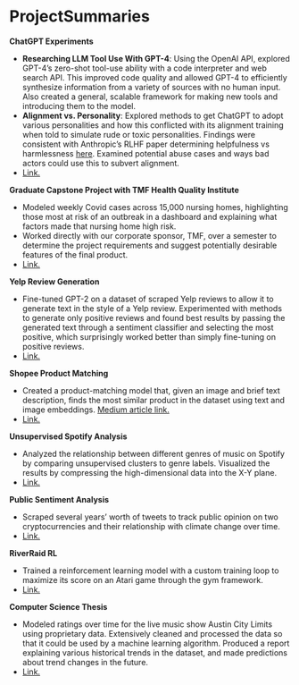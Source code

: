 # ProjectSummaries

**ChatGPT Experiments** 
- **Researching LLM Tool Use With GPT-4**: Using the OpenAI API, explored GPT-4’s zero-shot tool-use ability with a code interpreter and web search API. This improved code quality and allowed GPT-4 to efficiently synthesize information from a variety of sources with no human input. Also created a general, scalable framework for making new tools and introducing them to the model.
- **Alignment vs. Personality**: Explored methods to get ChatGPT to adopt various personalities and how this conflicted with its alignment training when told to simulate rude or toxic personalities. Findings were consistent with Anthropic’s RLHF paper determining helpfulness vs harmlessness [here](https://arxiv.org/abs/2204.05862). Examined potential abuse cases and ways bad actors could use this to subvert alignment.
- [Link.](https://github.com/JacksonHassell/ChatGPT_Experiments)


**Graduate Capstone Project with TMF Health Quality Institute**
- Modeled weekly Covid cases across 15,000 nursing homes, highlighting those most at risk of an outbreak in a dashboard and explaining what factors made that nursing home high risk. 
- Worked directly with our corporate sponsor, TMF, over a semester to determine the project requirements and suggest potentially desirable features of the final product.
- [Link.](https://github.com/JacksonHassell/GradSchoolCapstone)


**Yelp Review Generation** 
- Fine-tuned GPT-2 on a dataset of scraped Yelp reviews to allow it to generate text in the style of a Yelp review. Experimented with methods to generate only positive reviews and found best results by passing the generated text through a sentiment classifier and selecting the most positive, which surprisingly worked better than simply fine-tuning on positive reviews.
- [Link.](https://github.com/JacksonHassell/GradSchoolProjects)

**Shopee Product Matching** 
- Created a product-matching model that, given an image and brief text description, finds the most similar product in the dataset using text and image embeddings. [Medium article link.](https://medium.com/@jacksonhassell/image-matching-with-shopee-3174a01648fd)
- [Link.](https://github.com/JacksonHassell/ShopeeProductMatching)

**Unsupervised Spotify Analysis**
- Analyzed the relationship between different genres of music on Spotify by comparing unsupervised clusters to genre labels. Visualized the results by compressing the high-dimensional data into the X-Y plane.
- [Link.](https://github.com/JacksonHassell/GradSchoolProjects)

**Public Sentiment Analysis** 
- Scraped several years’ worth of tweets to track public opinion on two cryptocurrencies and their relationship with climate change over time.
- [Link.](https://github.com/JacksonHassell/GradSchoolProjects)

**RiverRaid RL**
- Trained a reinforcement learning model with a custom training loop to maximize its score on an Atari game through the gym framework.
- [Link.](https://github.com/JacksonHassell/GradSchoolProjects)

**Computer Science Thesis**
- Modeled ratings over time for the live music show Austin City Limits using proprietary data. Extensively cleaned and processed the data so that it could be used by a machine learning algorithm. Produced a report explaining various historical trends in the dataset, and made predictions about trend changes in the future.
- [Link.](https://repositories.lib.utexas.edu/bitstream/handle/2152/84329/hasselljackson_Thesis_SupervisedLearning_2020.pdf?sequence=2&isAllowed=y)
